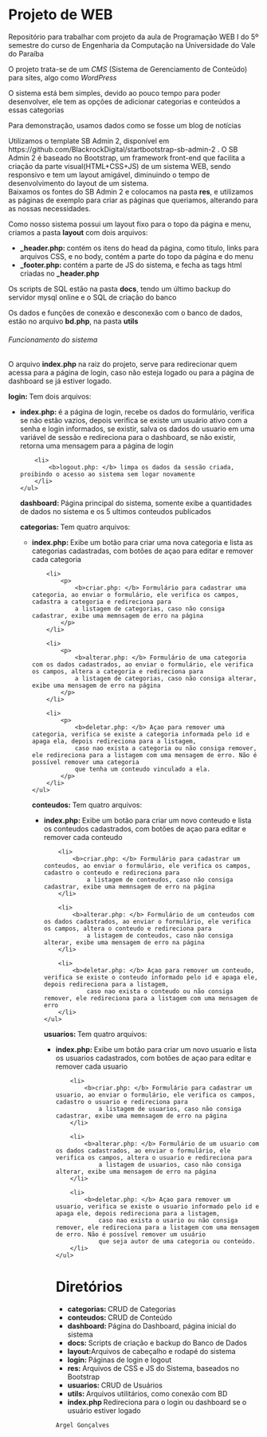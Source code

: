 <h1>Projeto de WEB</h1>

<p>Repositório para trabalhar com projeto da aula de Programação WEB I do 5º semestre do curso de Engenharia da Computação na Universidade do Vale do Paraíba </p>


<p>
    O projeto trata-se de um <i>CMS</i> (Sistema de Gerenciamento de Conteúdo) para sites, algo como <i>WordPress</i>
</p>

<p>
    O sistema está bem simples, devido ao pouco tempo para poder desenvolver, ele tem as opções de adicionar categorias e conteúdos a essas categorias
</p>

<p>
    Para demonstração, usamos dados como se fosse um blog de notícias
</p>

<p>
    Utilizamos o template SB Admin 2, disponível em https://github.com/BlackrockDigital/startbootstrap-sb-admin-2 . O SB Admin 2 é baseado no Bootstrap, 
    um framework front-end que facilita a criação da parte visual(HTML+CSS+JS) de um sistema WEB, sendo responsivo e tem um layout amigável, diminuindo 
    o tempo de desenvolvimento do layout de um sistema.
    <br />
    Baixamos os fontes do SB Admin 2 e colocamos na pasta <b>res</b>, e utilizamos as páginas de exemplo para criar as páginas que queriamos, 
    alterando para as nossas necessidades.
</p>

<p>
    Como nosso sistema possui um layout fixo para o topo da página e menu, criamos a pasta <b>layout</b> com dois arquivos:
    <ul>
        <li></i><b>_header.php: </b></i> contém os itens do head da página, como titulo, links para arquivos CSS, e no body, contém a parte do topo da página e do menu</li>
        <li></i><b>_footer.php: </b></i> contém a parte de JS do sistema, e fecha as tags html criadas no <b>_header.php</b></li>
    </ul>
</p>

<p>
    Os scripts de SQL estão na pasta <b>docs</b>, tendo um último backup do servidor mysql online e o SQL de criação do banco
</p>

<p>
    Os dados e funções de conexão e desconexão com o banco de dados, estão no arquivo <b>bd.php</b>, na pasta <b>utils</b>
</p>

<h6>Funcionamento do sistema</h6>

<p>
    O arquivo <b>index.php</b> na raiz do projeto, serve para redirecionar quem acessa para a página de login, caso não esteja logado ou para 
    a página de dashboard se já estiver logado.
</p>

<p>
    <b>login: </b> Tem dois arquivos:
    <ul>
        <li>
            <b>index.php: </b>é a página de login, recebe os dados do formulário, verifica se não estão vazios, depois verifica se existe um 
            usuário ativo com a senha e login informados, se existir, salva os dados do usuario em uma variável de sessão e redireciona para o dashboard,
            se não existir, retorna uma mensagem para a página de login
        </li>

        <li>
            <b>logout.php: </b> limpa os dados da sessão criada, proibindo o acesso ao sistema sem logar novamente
        </li>
    </ul>
<p>

<p>
    <b>dashboard: </b>Página principal do sistema, somente exibe a quantidades de dados no sistema e os 5 ultimos conteudos publicados
</p>

<p>
    <b>categorias: </b> Tem quatro arquivos:
    <ul>
        <li>
            <p>
                <b>index.php: </b> Exibe um botão para criar uma nova categoria e lista as categorias cadastradas, com botões de açao para editar e remover cada categoria 
            </p>
        </li>

        <li>
            <p>
                <b>criar.php: </b> Formulário para cadastrar uma categoria, ao enviar o formulário, ele verifica os campos, cadastra a categoria e redireciona para
                a listagem de categorias, caso não consiga cadastrar, exibe uma memnsagem de erro na página
            </p>
        </li>

        <li>
            <p>
                <b>alterar.php: </b> Formulário de uma categoria com os dados cadastrados, ao enviar o formulário, ele verifica os campos, altera a categoria e redireciona para
                a listagem de categorias, caso não consiga alterar, exibe uma mensagem de erro na página
            </p>
        </li>

        <li>
            <p>
                <b>deletar.php: </b> Açao para remover uma categoria, verifica se existe a categoria informada pelo id e apaga ela, depois redireciona para a listagem,
                caso nao exista a categoria ou não consiga remover, ele redireciona para a listagem com uma mensagem de erro. Não é possível remover uma categoria
                que tenha um conteudo vinculado a ela.
            </p>
        </li>
    </ul>
<p>

<p>
    <b>conteudos: </b> Tem quatro arquivos:
    <ul>
        <li>
            <b>index.php: </b> Exibe um botão para criar um novo conteudo e lista os conteudos cadastrados, com botões de açao para editar e remover cada conteudo 
        </li>

        <li>
            <b>criar.php: </b> Formulário para cadastrar um conteudos, ao enviar o formulário, ele verifica os campos, cadastro o conteudo e redireciona para
                a listagem de conteudos, caso não consiga cadastrar, exibe uma memnsagem de erro na página
        </li>

        <li>
            <b>alterar.php: </b> Formulário de um conteudos com os dados cadastrados, ao enviar o formulário, ele verifica os campos, altera o conteudo e redireciona para
                a listagem de conteudos, caso não consiga alterar, exibe uma mensagem de erro na página
        </li>

        <li>
            <b>deletar.php: </b> Açao para remover um conteudo, verifica se existe o conteudo informado pelo id e apaga ele, depois redireciona para a listagem,
                caso nao exista o conteudo ou não consiga remover, ele redireciona para a listagem com uma mensagem de erro
        </li>
    </ul>
<p>

<p>
    <b>usuarios: </b> Tem quatro arquivos:
    <ul>
        <li>
            <b>index.php: </b> Exibe um botão para criar um novo usuario e lista os usuarios cadastrados, com botões de açao para editar e remover cada usuario 
        </li>

        <li>
            <b>criar.php: </b> Formulário para cadastrar um usuario, ao enviar o formulário, ele verifica os campos, cadastro o usuario e redireciona para
                a listagem de usuarios, caso não consiga cadastrar, exibe uma memnsagem de erro na página
        </li>

        <li>
            <b>alterar.php: </b> Formulário de um usuario com os dados cadastrados, ao enviar o formulário, ele verifica os campos, altera o usuario e redireciona para
                a listagem de usuarios, caso não consiga alterar, exibe uma mensagem de erro na página
        </li>

        <li>
            <b>deletar.php: </b> Açao para remover um usuario, verifica se existe o usuario informado pelo id e apaga ele, depois redireciona para a listagem,
                caso nao exista o usario ou não consiga remover, ele redireciona para a listagem com uma mensagem de erro. Não é possível remover um usuário
                que seja autor de uma categoria ou conteúdo.
        </li>
    </ul>
<p>




<h1>Diretórios</h1>
<ul>
    <li><b>categorias: </b>CRUD de Categorias</li>
    <li><b>conteudos: </b>CRUD de Conteúdo</li>
    <li><b>dashboard: </b>Página do Dashboard, página inicial do sistema</li>
    <li><b>docs: </b>Scripts de criação e backup do Banco de Dados</li>
    <li><b>layout:</b>Arquivos  de cabeçalho e rodapé do sistema</li>
    <li><b>login: </b>Páginas de login e logout</li>
    <li><b>res: </b>Arquivos de CSS e JS do Sistema, baseados no Bootstrap</li>
    <li><b>usuarios: </b>CRUD de Usuários</li>
    <li><b>utils: </b>Arquivos utilitários, como conexão com BD</li>
    <li><b>index.php </b> Redireciona para o login ou dashboard se o usuário estiver logado </li>
</ul>

<code>Argel Gonçalves</code>
